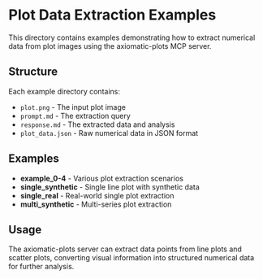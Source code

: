 # Plot Data Extraction Examples

This directory contains examples demonstrating how to extract numerical data from plot images using the axiomatic-plots MCP server.

## Structure

Each example directory contains:
- `plot.png` - The input plot image
- `prompt.md` - The extraction query
- `response.md` - The extracted data and analysis
- `plot_data.json` - Raw numerical data in JSON format

## Examples

- **example_0-4** - Various plot extraction scenarios
- **single_synthetic** - Single line plot with synthetic data
- **single_real** - Real-world single plot extraction
- **multi_synthetic** - Multi-series plot extraction

## Usage

The axiomatic-plots server can extract data points from line plots and scatter plots, converting visual information into structured numerical data for further analysis.
